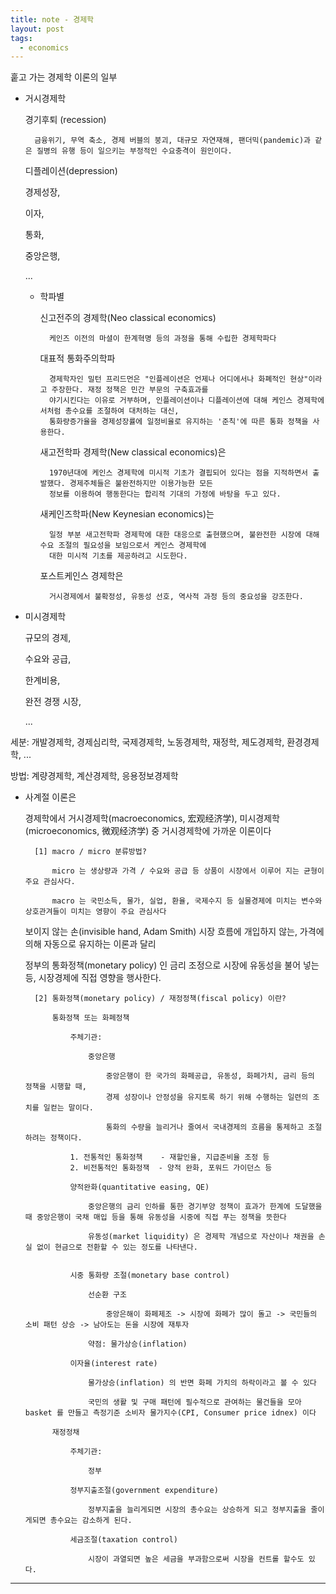 ```yaml
---
title: note - 경제학
layout: post
tags:
  - economics
---
```


훝고 가는 경제학 이론의 일부

* 거시경제학

    경기후퇴 (recession)

        금융위기, 무역 축소, 경제 버블의 붕괴, 대규모 자연재해, 팬더믹(pandemic)과 같은 질병의 유행 등이 일으키는 부정적인 수요충격이 원인이다.

    디플레이션(depression)

    경제성장,

    이자,

    통화,

    중앙은행,

    ...

    - 학파별

        신고전주의 경제학(Neo classical economics)

            케인즈 이전의 마셜이 한계혁명 등의 과정을 통해 수립한 경제학파다

        대표적 통화주의학파

            경제학자인 밀턴 프리드먼은 "인플레이션은 언제나 어디에서나 화폐적인 현상"이라고 주장한다. 재정 정책은 민간 부문의 구축효과를
            야기시킨다는 이유로 거부하며, 인플레이션이나 디플레이션에 대해 케인스 경제학에서처럼 총수요를 조절하여 대처하는 대신,
            통화량증가율을 경제성장률에 일정비율로 유지하는 '준칙'에 따른 통화 정책을 사용한다.

        새고전학파 경제학(New classical economics)은

            1970년대에 케인스 경제학에 미시적 기초가 결핍되어 있다는 점을 지적하면서 출발했다. 경제주체들은 불완전하지만 이용가능한 모든
            정보를 이용하여 행동한다는 합리적 기대의 가정에 바탕을 두고 있다.

        새케인즈학파(New Keynesian economics)는

            일정 부분 새고전학파 경제학에 대한 대응으로 출현했으며, 불완전한 시장에 대해 수요 조절의 필요성을 보임으로서 케인스 경제학에
            대한 미시적 기초를 제공하려고 시도한다.

        포스트케인스 경제학은

            거시경제에서 불확정성, 유동성 선호, 역사적 과정 등의 중요성을 강조한다.


* 미시경제학

    규모의 경제,

    수요와 공급,

    한계비용,

    완전 경쟁 시장,

    ...



세분: 개발경제학, 경제심리학, 국제경제학, 노동경제학, 재정학, 제도경제학, 환경경제학, ...

방법: 계량경제학, 계산경제학, 응용정보경제학


* 사계절 이론은

    경제학에서 거시경제학(macroeconomics, 宏观经济学), 미시경제학(microeconomics, 微观经济学) 중 거시경제학에 가까운 이론이다

        [1] macro / micro 분류방법?

            micro 는 생상량과 가격 / 수요와 공급 등 상품이 시장에서 이루어 지는 균형이 주요 관심사다.

            macro 는 국민소득, 물가, 실업, 환율, 국제수지 등 실물경제에 미치는 변수와 상호관겨들이 미치는 영향이 주요 관심사다

    보이지 않는 손(invisible hand, Adam Smith) 시장 흐름에 개입하지 않는, 가격에 의해 자동으로 유지하는 이론과 달리

    정부의 통화정책(monetary policy) 인 금리 조정으로 시장에 유동성을 불어 넣는 등, 시장경제에 직접 영향을 행사한다.

        [2] 통화정책(monetary policy) / 재정정책(fiscal policy) 이란?

            통화정책 또는 화페정책

                주체기관:

                    중앙은행

                        중앙은행이 한 국가의 화페공급, 유동성, 화페가치, 금리 등의 정책을 시행할 때,
                        경제 성장이나 안정성을 유지토록 하기 위해 수행하는 일련의 조치를 일컫는 말이다.

                        통화의 수량을 늘리거나 줄여서 국내경제의 흐름을 통제하고 조절하려는 정책이다.

                1. 전통적인 통화정책    - 재할인율, 지급준비율 조정 등
                2. 비전통적인 통화정잭  - 양적 완화, 포워드 가이던스 등

                양적완화(quantitative easing, QE)

                    중앙은행의 금리 인하를 통한 경기부양 정책이 효과가 한계에 도달했을 때 중앙은행이 국채 매입 등을 통해 유동성을 시중에 직접 푸는 정책을 뜻한다

                    유동성(market liquidity) 은 경제학 개념으로 자산이나 채권을 손실 없이 현금으로 전환할 수 있는 정도를 나타낸다.


                시중 통화량 조절(monetary base control)

                    선순환 구조

                        중앙은해이 화페제조 -> 시장에 화페가 많이 돌고 -> 국민들의 소비 패턴 상승 -> 남아도는 돈을 시장에 재투자

                    약점: 물가상승(inflation)

                이자율(interest rate)

                    물가상승(inflation) 의 반면 화페 가치의 하락이라고 볼 수 있다

                    국민의 생활 및 구매 패턴에 필수적으로 관여하는 물건들을 모아 basket 를 만들고 측정기준 소비자 물가지수(CPI, Consumer price idnex) 이다

            재정정채

                주체기관:

                    정부

                정부지출조절(government expenditure)

                    정부지출을 늘리게되면 시장의 총수요는 상승하게 되고 정부지출을 줄이게되면 총수요는 감소하게 된다.

                세금조절(taxation control)

                    시장이 과열되면 높은 세금을 부과함으로써 시장을 컨트롤 할수도 있다.

---
